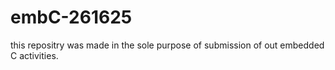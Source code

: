 # embC-261625
this repositry was made in the sole purpose of submission of out embedded C activities.
